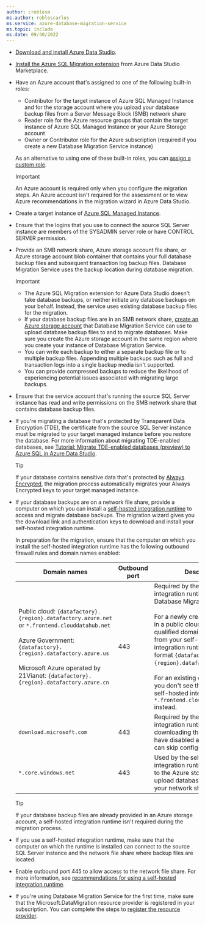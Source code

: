 ```yaml
---
author: croblesm
ms.author: roblescarlos
ms.service: azure-database-migration-service
ms.topic: include
ms.date: 09/30/2022
---
```


- [Download and install Azure Data Studio](/azure-data-studio/download-azure-data-studio).
- [Install the Azure SQL Migration extension](/azure-data-studio/extensions/azure-sql-migration-extension) from Azure Data Studio Marketplace.
- Have an Azure account that's assigned to one of the following built-in roles:

  - Contributor for the target instance of Azure SQL Managed Instance and for the storage account where you upload your database backup files from a Server Message Block (SMB) network share
  - Reader role for the Azure resource groups that contain the target instance of Azure SQL Managed Instance or your Azure Storage account
  - Owner or Contributor role for the Azure subscription (required if you create a new Database Migration Service instance)

  As an alternative to using one of these built-in roles, you can [assign a custom role](/data-migration/sql-server/database/custom-roles).

  > [!IMPORTANT]
  > An Azure account is required only when you configure the migration steps. An Azure account isn't required for the assessment or to view Azure recommendations in the migration wizard in Azure Data Studio.

- Create a target instance of [Azure SQL Managed Instance](/azure/azure-sql/managed-instance/instance-create-quickstart).

- Ensure that the logins that you use to connect the source SQL Server instance are members of the SYSADMIN server role or have CONTROL SERVER permission.

- Provide an SMB network share, Azure storage account file share, or Azure storage account blob container that contains your full database backup files and subsequent transaction log backup files. Database Migration Service uses the backup location during database migration.

  > [!IMPORTANT]
  >
  > - The Azure SQL Migration extension for Azure Data Studio doesn't take database backups, or neither initiate any database backups on your behalf. Instead, the service uses existing database backup files for the migration.
  > - If your database backup files are in an SMB network share, [create an Azure storage account](/azure/storage/common/storage-account-create) that Database Migration Service can use to upload database backup files to and to migrate databases. Make sure you create the Azure storage account in the same region where you create your instance of Database Migration Service.
  > - You can write each backup to either a separate backup file or to multiple backup files. Appending multiple backups such as full and transaction logs into a single backup media isn't supported.
  > - You can provide compressed backups to reduce the likelihood of experiencing potential issues associated with migrating large backups.

- Ensure that the service account that's running the source SQL Server instance has read and write permissions on the SMB network share that contains database backup files.

- If you're migrating a database that's protected by Transparent Data Encryption (TDE), the certificate from the source SQL Server instance must be migrated to your target managed instance before you restore the database. For more information about migrating TDE-enabled databases, see [Tutorial: Migrate TDE-enabled databases (preview) to Azure SQL in Azure Data Studio](../tutorial-transparent-data-encryption-migration-ads.md).

    > [!TIP]
    > If your database contains sensitive data that's protected by [Always Encrypted](/sql/relational-databases/security/encryption/configure-always-encrypted-using-sql-server-management-studio), the migration process automatically migrates your Always Encrypted keys to your target managed instance.

- If your database backups are on a network file share, provide a computer on which you can install a [self-hosted integration runtime](/azure/data-factory/create-self-hosted-integration-runtime) to access and migrate database backups. The migration wizard gives you the download link and authentication keys to download and install your self-hosted integration runtime.

   In preparation for the migration, ensure that the computer on which you install the self-hosted integration runtime has the following outbound firewall rules and domain names enabled:

    | Domain names                                          | Outbound port | Description                |
    | ----------------------------------------------------- | -------------- | ---------------------------|
    | Public cloud: `{datafactory}.{region}.datafactory.azure.net`<br />or `*.frontend.clouddatahub.net` <br /><br /> Azure Government: `{datafactory}.{region}.datafactory.azure.us` <br /><br /> Microsoft Azure operated by 21Vianet: `{datafactory}.{region}.datafactory.azure.cn` | 443            | Required by the self-hosted integration runtime to connect to Database Migration Service. <br/><br/>For a newly created data factory in a public cloud, locate the fully qualified domain name (FQDN) from your self-hosted integration runtime key, in the format `{datafactory}.{region}.datafactory.azure.net`. <br /><br /> For an existing data factory, if you don't see the FQDN in your self-hosted integration key, use `*.frontend.clouddatahub.net` instead. |
    | `download.microsoft.com`    | 443            | Required by the self-hosted integration runtime for downloading the updates. If you have disabled auto-update, you can skip configuring this domain. |
    | `*.core.windows.net`          | 443            | Used by the self-hosted integration runtime that connects to the Azure storage account to upload database backups from your network share |

    > [!TIP]
    > If your database backup files are already provided in an Azure storage account, a self-hosted integration runtime isn't required during the migration process.

- If you use a self-hosted integration runtime, make sure that the computer on which the runtime is installed can connect to the source SQL Server instance and the network file share where backup files are located.

- Enable outbound port 445 to allow access to the network file share. For more information, see [recommendations for using a self-hosted integration runtime](../migration-using-azure-data-studio.md#recommendations-for-using-a-self-hosted-integration-runtime-for-database-migrations).

- If you're using Database Migration Service for the first time, make sure that the Microsoft.DataMigration resource provider is registered in your subscription. You can complete the steps to [register the resource provider](../quickstart-create-data-migration-service-portal.md#register-the-resource-provider).